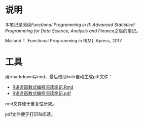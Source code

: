 # 说明
本笔记是阅读*Functional Programming in R: Advanced Statistical Programming for Data Science, Analysis and Finance*之后的笔记。

Mailund T. Functional Programming in R[M]. Apress, 2017.

# 工具
用rmarkdown写rmd，最后借助knitr自动生成pdf文件：

- [R语言函数式编程阅读笔记,Rmd](FP-in-R.Rmd)
- [R语言函数式编程阅读笔记,pdf](FP-in-R.pdf)

rmd文件便于重复性研究。

pdf文件便于打印和阅读。